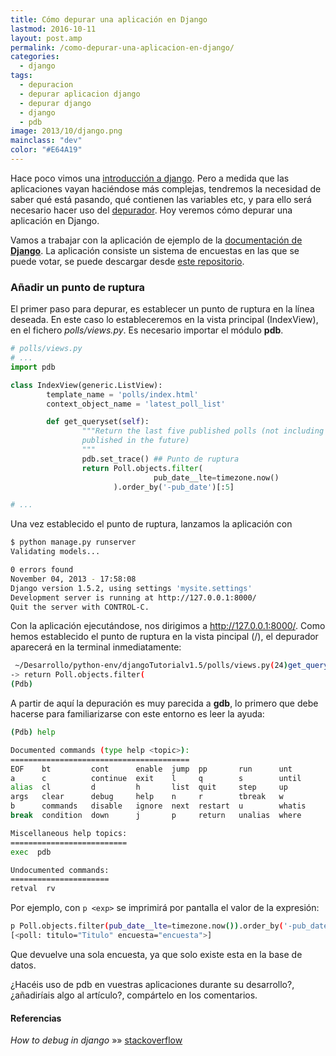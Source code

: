 ```yaml
---
title: Cómo depurar una aplicación en Django
lastmod: 2016-10-11
layout: post.amp
permalink: /como-depurar-una-aplicacion-en-django/
categories:
  - django
tags:
  - depuracion
  - depurar aplicacion django
  - depurar django
  - django
  - pdb
image: 2013/10/django.png
mainclass: "dev"
color: "#E64A19"
---
```


Hace poco vimos una [introducción a django][1]. Pero a medida que las aplicaciones vayan haciéndose más complejas, tendremos la necesidad de saber qué está pasando, qué contienen las variables etc, y para ello será necesario hacer uso del [depurador][2]. Hoy veremos cómo depurar una aplicación en Django.

<!--more-->

Vamos a trabajar con la aplicación de ejemplo de la <a href="https://docs.djangoproject.com/en/1.5/intro/tutorial01/" title="Ejemplo aplicación Django" target="_blank">documentación de <strong>Django</strong></a>. La aplicación consiste un sistema de encuestas en las que se puede votar, se puede descargar desde <a href="https://github.com/algui91/djangoTutorialv1.5/" title="Ejemplo Polls Django" target="_blank">este repositorio</a>.

### Añadir un punto de ruptura

El primer paso para depurar, es establecer un punto de ruptura en la línea deseada. En este caso lo estableceremos en la vista principal (IndexView), en el fichero *polls/views.py*. Es necesario importar el módulo **pdb**.

```python
# polls/views.py
# ...
import pdb

class IndexView(generic.ListView):
        template_name = 'polls/index.html'
        context_object_name = 'latest_poll_list'

        def get_queryset(self):
                """Return the last five published polls (not including those set to be
                published in the future)
                """
                pdb.set_trace() ## Punto de ruptura
                return Poll.objects.filter(
                                pub_date__lte=timezone.now()
                       ).order_by('-pub_date')[:5]

# ...

```

Una vez establecido el punto de ruptura, lanzamos la aplicación con

```bash
$ python manage.py runserver
Validating models...

0 errors found
November 04, 2013 - 17:58:08
Django version 1.5.2, using settings 'mysite.settings'
Development server is running at http://127.0.0.1:8000/
Quit the server with CONTROL-C.

```

Con la aplicación ejecutándose, nos dirigimos a <a href="http://127.0.0.1:8000/" target="_blank">http://127.0.0.1:8000/</a>. Como hemos establecido el punto de ruptura en la vista pincipal (/), el depurador aparecerá en la terminal inmediatamente:

```bash
 ~/Desarrollo/python-env/djangoTutorialv1.5/polls/views.py(24)get_queryset()
-> return Poll.objects.filter(
(Pdb)

```

A partir de aquí la depuración es muy parecida a **gdb**, lo primero que debe hacerse para familiarizarse con este entorno es leer la ayuda:

```bash
(Pdb) help

Documented commands (type help <topic>):
========================================
EOF    bt         cont      enable  jump  pp       run      unt
a      c          continue  exit    l     q        s        until
alias  cl         d         h       list  quit     step     up
args   clear      debug     help    n     r        tbreak   w
b      commands   disable   ignore  next  restart  u        whatis
break  condition  down      j       p     return   unalias  where

Miscellaneous help topics:
==========================
exec  pdb

Undocumented commands:
======================
retval  rv

```

Por ejemplo, con `p <exp>` se imprimirá por pantalla el valor de la expresión:

```bash
p Poll.objects.filter(pub_date__lte=timezone.now()).order_by('-pub_date')[:5]
[<poll: titulo="Titulo" encuesta="encuesta">]
```

Que devuelve una sola encuesta, ya que solo existe esta en la base de datos.

¿Hacéis uso de pdb en vuestras aplicaciones durante su desarrollo?, ¿añadiríais algo al artículo?, compártelo en los comentarios.

#### Referencias

*How to debug in django* »» <a href="http://stackoverflow.com/questions/1118183/how-to-debug-in-django-the-good-way" target="_blank">stackoverflow</a>

 [1]: https://elbauldelprogramador.com/introduccion-django-instalacion-y-primer-proyecto/ "Introducción a Django – Instalación y primer proyecto"
 [2]: https://elbauldelprogramador.com/?s=gdb&submit;= "Depuradores"
